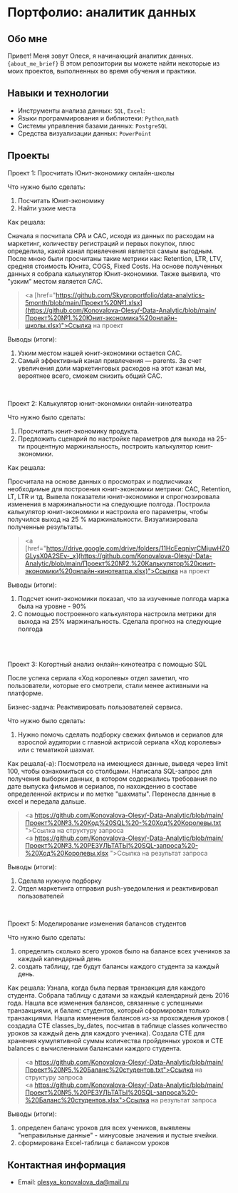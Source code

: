 # Портфолио: аналитик данных

## Обо мне 

Привет! Меня зовут Олеся, я начинающий аналитик данных. 
``{about_me_brief}``
В этом репозитории вы можете найти некоторые из моих проектов, выполненных во время обучения и практики.
<br>

## Навыки и технологии
- Инструменты анализа данных: ``SQL``, ``Excel``: 
- Языки программирования и библиотеки: ``Python``,``math`` 
- Системы управления базами данных: ``PostgreSQL``
- Средства визуализации данных: ``PowerPoint``




## Проекты
<p> Проект 1: Просчитать Юнит-экономику онлайн-школы</p>
<p>Что нужно было сделать:<p>
<ol>
  <li>Посчитать Юнит-экономику</li>
  <li>Найти узкие места</li>
</ol>

<p>Как решала: 
<p>Сначала я посчитала CPA и CAC, исходя из данных по расходам на маркетинг, количеству регистраций и первых покупок, плюс определила, какой канал привлечения является самым выгодным. После мною были просчитаны такие метрики как: Retention, LTR, LTV, средняя стоимость Юнита, COGS, Fixed Costs. На основе полученных данных я собрала калькулятор Юнит-экономики. Также выявила, что "узким" местом является САС.<p>


> <a [href="https://github.com/Skyproportfolio/data-analytics-5month/blob/main/Проект%20№1.xlsx](https://github.com/Konovalova-Olesy/-Data-Analytic/blob/main/Проект%20№1.%20Юнит-экономика%20онлайн-школы.xlsx)">Ссылка на проект</a>

<p>Выводы (итоги):<p>
<ol>
  <li>Узким местом нашей юнит-экономики остается CAC.</li>
  <li>Самый эффективный канал привлечения — parents. За счет увеличения доли маркетинговых расходов на этот канал мы, вероятнее всего, сможем снизить общий CAC.</li>
</ol>
<br> 

<p> Проект 2: Калькулятор юнит-экономики онлайн-кинотеатра</p>
<p>Что нужно было сделать:<p>
<ol>
  <li>Просчитать юнит-экономику продукта.</li>
  <li>Предложить сценарий по настройке параметров для выхода на 25-ти процентную маржинальность, построить калькулятор юнит-экономики.</li>
</ol>

<p>Как решала:<p>
<p>Просчитала на основе данных о просмотрах и подписчиках необходимые для построения юнит-экономики метрики: САС, Retention, LT, LTR и тд. Вывела показатели юнит-экономики и спрогнозировала изменения в маржинальности на следующие полгода. Построила калькулятор юнит-экономики и настроила его параметры, чтобы получился выход на 25 % маржинальности. Визуализировала полученные результаты.<p>

> <a [href="https://drive.google.com/drive/folders/11HcEeqniyrCMjuwHZ0GLysX0A2SEv-_x](https://github.com/Konovalova-Olesy/-Data-Analytic/blob/main/Проект%20№2.%20Калькулятор%20юнит-экономики%20онлайн-кинотеатра.xlsx)">Ссылка на проект</a>
 
<p>Выводы (итоги):<p>
<ol>
  <li>Подсчет юнит-экономики показал, что за изученные полгода маржа была на уровне - 90%</li>
  <li>С помощью построенного калькулятора настроила метрики для выхода на 25% маржинальность. Сделала прогноз на следующие полгода</li>
</ol>
<br> 

<br> 
<p> Проект 3: Когортный анализ онлайн-кинотеатра с помощью SQL</p>
<p>После успеха сериала «Ход королевы» отдел заметил, что пользователи, которые его смотрели, стали менее активными на платформе.<p>
<p>Бизнес-задача: Реактивировать пользователей сервиса.<p>
<p>Что нужно было сделать:<p>
<ol>
  <li>Нужно помочь сделать подборку свежих фильмов и сериалов для взрослой аудитории с главной актрисой сериала «Ход королевы» или с тематикой шахмат.</li>
</ol>

<p>Как решала(-а): Посмотрела на имеющиеся данные, выведя через limit 100, чтобы ознакомиться со столбцами. Написала SQL-запрос для получения выборки данных, в котором содержались требования по дате выпуска фильмов и сериалов, по нахождению в составе определенной актрисы и по метке "шахматы". Перенесла данные в excel и передала дальше.<p>
                                                                         
> <a https://github.com/Konovalova-Olesy/-Data-Analytic/blob/main/Проект%20№3.%20Код%20SQL%20-%20Ход%20Королевы.txt ">Ссылка на структуру запроса</a>                                                 
> <a https://github.com/Konovalova-Olesy/-Data-Analytic/blob/main/Проект%20№3.%20РЕЗУЛЬТАТЫ%20SQL-запроса%20-%20Ход%20Королевы.xlsx ">Ссылка на результат запроса</a>

  <p>Выводы (итоги):<p>
<ol>
  <li>Сделала нужную подборку</li>
  <li>Отдел маркетинга отправил push-уведомления и реактивировал пользователей</li>
</ol>

<br> 


<p>Проект 5: Моделирование изменения балансов студентов</p> 
<p>Что нужно было сделать:<p>
<ol>
  <li>определить сколько всего уроков было на балансе всех учеников за каждый календарный день</li>
  <li>создать таблицу, где будут балансы каждого студента за каждый день.</li>
</ol>

<p>Как решала: Узнала, когда была первая транзакция для каждого студента. Собрала таблицу с датами за каждый календарный день 2016 года. Нашла все изменения балансов, связанные с успешными транзакциями, и баланс студентов, который сформирован только транзакциями. Нашла изменения балансов из-за прохождения уроков ( создадла CTE classes_by_dates, посчитав в таблице classes количество уроков за каждый день для каждого ученика). Создала CTE для хранения кумулятивной суммы количества пройденных уроков и CTE balances с вычисленными балансами каждого студента.<p>

> <a https://github.com/Konovalova-Olesy/-Data-Analytic/blob/main/Проект%20№5.%20Баланс%20студентов.txt">Ссылка на структуру запроса</a>             
> <a https://github.com/Konovalova-Olesy/-Data-Analytic/blob/main/Проект%20№5.%20РЕЗУЛЬТАТЫ%20SQL-запроса%20-%20Баланс%20студентов.xlsx">Ссылка на результат запроса</a>
 
 <p>Выводы (итоги):<p>
<ol>
  <li>определен баланс уроков для всех учеников, выявлены "неправильные данные" - минусовые значения и пустые ячейки.</li>
  <li>сформирована Exсel-таблица с балансом уроков</li>
</ol>

## Контактная информация
- Email: olesya_konovalova_da@mail.ru
